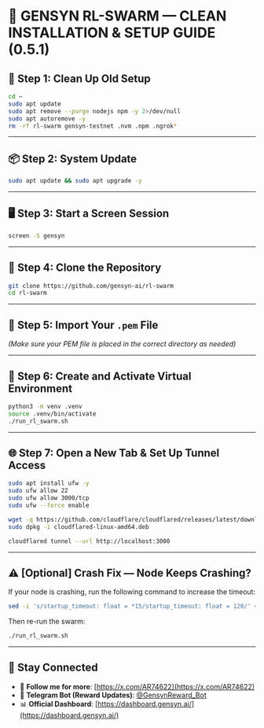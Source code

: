 # 🚀 GENSYN RL-SWARM — CLEAN INSTALLATION & SETUP GUIDE (0.5.1)

## 🔄 Step 1: Clean Up Old Setup

```bash
cd ~
sudo apt update
sudo apt remove --purge nodejs npm -y 2>/dev/null
sudo apt autoremove -y
rm -rf rl-swarm gensyn-testnet .nvm .npm .ngrok*
```

---

## 📦 Step 2: System Update

```bash
sudo apt update && sudo apt upgrade -y
```

---

## 🖥️ Step 3: Start a Screen Session

```bash
screen -S gensyn
```

---

## 🔁 Step 4: Clone the Repository

```bash
git clone https://github.com/gensyn-ai/rl-swarm
cd rl-swarm
```

---

## 🔐 Step 5: Import Your `.pem` File

*(Make sure your PEM file is placed in the correct directory as needed)*

---

## 🧪 Step 6: Create and Activate Virtual Environment

```bash
python3 -m venv .venv
source .venv/bin/activate
./run_rl_swarm.sh
```

---

## 🌐 Step 7: Open a New Tab & Set Up Tunnel Access

```bash
sudo apt install ufw -y
sudo ufw allow 22
sudo ufw allow 3000/tcp
sudo ufw --force enable

wget -q https://github.com/cloudflare/cloudflared/releases/latest/download/cloudflared-linux-amd64.deb
sudo dpkg -i cloudflared-linux-amd64.deb

cloudflared tunnel --url http://localhost:3000
```

---

## ⚠️ [Optional] Crash Fix — Node Keeps Crashing?

If your node is crashing, run the following command to increase the timeout:

```bash
sed -i 's/startup_timeout: float = *15/startup_timeout: float = 120/' ~/rl-swarm/.venv/lib/python3.12/site-packages/hivemind/p2p/p2p_daemon.py
```

Then re-run the swarm:

```bash
./run_rl_swarm.sh
```

---

## 📢 Stay Connected

- 🔗 **Follow me for more**: [https://x.com/AR74622](https://x.com/AR74622)  
- 🤖 **Telegram Bot (Reward Updates)**: [@GensynReward_Bot](https://t.me/GensynReward_Bot)  
- 📊 **Official Dashboard**: [https://dashboard.gensyn.ai/](https://dashboard.gensyn.ai/)

